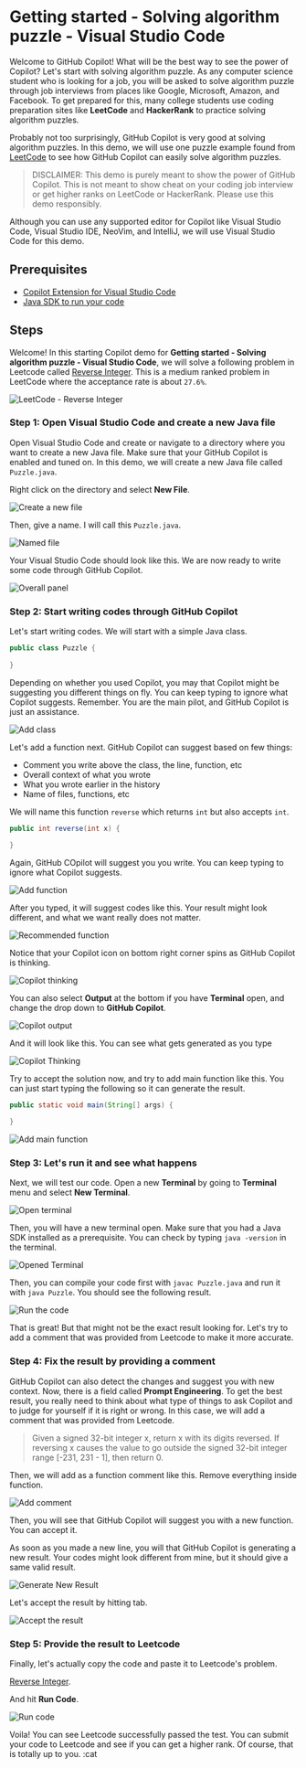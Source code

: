 # Getting started - Solving algorithm puzzle - Visual Studio Code

Welcome to GitHub Copilot! What will be the best way to see the power of Copilot? Let's start with solving algorithm puzzle. As any computer science student who is looking for a job, you will be asked to solve algorithm puzzle through job interviews from places like Google, Microsoft, Amazon, and Facebook. To get prepared for this, many college students use coding preparation sites like **LeetCode** and **HackerRank** to practice solving algorithm puzzles.

Probably not too surprisingly, GitHub Copilot is very good at solving algorithm puzzles. In this demo, we will use one puzzle example found from [LeetCode](https://leetcode.com/) to see how GitHub Copilot can easily solve algorithm puzzles.

> DISCLAIMER: This demo is purely meant to show the power of GitHub Copilot. This is not meant to show cheat on your coding job interview or get higher ranks on LeetCode or HackerRank. Please use this demo responsibly.

Although you can use any supported editor for Copilot like Visual Studio Code, Visual Studio IDE, NeoVim, and IntelliJ, we will use Visual Studio Code for this demo.

## Prerequisites

- [Copilot Extension for Visual Studio Code](https://code.visualstudio.com/download)
- [Java SDK to run your code](https://www.oracle.com/java/technologies/javase-downloads.html)

## Steps

Welcome! In this starting Copilot demo for **Getting started - Solving algorithm puzzle - Visual Studio Code**, we will solve a following problem in Leetcode called [Reverse Integer](https://leetcode.com/problems/reverse-integer/). This is a medium ranked problem in LeetCode where the acceptance rate is about `27.6%`.

![LeetCode - Reverse Integer](./images/1_LeetCodeProblem.jpg)

### Step 1: Open Visual Studio Code and create a new Java file

Open Visual Studio Code and create or navigate to a directory where you want to create a new Java file. Make sure that your GitHub Copilot is enabled and tuned on. In this demo, we will create a new Java file called `Puzzle.java`.

Right click on the directory and select **New File**.

![Create a new file](./images/2_OpenVSCode.jpg)

Then, give a name. I will call this `Puzzle.java`.

![Named file](./images/3_CreateFile.jpg)

Your Visual Studio Code should look like this. We are now ready to write some code through GitHub Copilot.

![Overall panel](./images/4_Overview.jpg)

### Step 2: Start writing codes through GitHub Copilot

Let's start writing codes. We will start with a simple Java class.

```java
public class Puzzle {
    
}
```

Depending on whether you used Copilot, you may that Copilot might be suggesting you different things on fly. You can keep typing to ignore what Copilot suggests. Remember. You are the main pilot, and GitHub Copilot is just an assistance.

![Add class](./images/5_AddClass.jpg)

Let's add a function next. GitHub Copilot can suggest based on few things:

- Comment you write above the class, the line, function, etc
- Overall context of what you wrote
- What you wrote earlier in the history
- Name of files, functions, etc

We will name this function `reverse` which returns `int` but also accepts `int`.

```java
public int reverse(int x) {

}
```

Again, GitHub COpilot will suggest you you write. You can keep typing to ignore what Copilot suggests.

![Add function](./images/6_CreateFunction.jpg)

After you typed, it will suggest codes like this. Your result might look different, and what we want really does not matter.

![Recommended function](7_SuggestionFunctionReverse.jpg)

Notice that your Copilot icon on bottom right corner spins as GitHub Copilot is thinking. 

![Copilot thinking](./images/8_CopilotThinking.jpg)

You can also select **Output** at the bottom if you have **Terminal** open, and change the drop down to **GitHub Copilot**.

![Copilot output](./images/8_1_CopilotOutput.jpg)

And it will look like this. You can see what gets generated as you type

![Copilot Thinking](./images/8_2_CopilotPrint.jpg)

Try to accept the solution now, and try to add main function like this. You can just start typing the following so it can generate the result.

```java
public static void main(String[] args) {
    
}
```

![Add main function](./images/9_MainFunction.jpg)

### Step 3: Let's run it and see what happens

Next, we will test our code. Open a new **Terminal** by going to **Terminal** menu and select **New Terminal**.

![Open terminal](./images/10_OpenTerminal.jpg)

Then, you will have a new terminal open. Make sure that you had a Java SDK installed as a prerequisite. You can check by typing `java -version` in the terminal.

![Opened Terminal](./images/11_TerminalOpened.jpg)

Then, you can compile your code first with `javac Puzzle.java` and run it with `java Puzzle`. You should see the following result.

![Run the code](./images/12_Output.jpg)

That is great! But that might not be the exact result looking for. Let's try to add a comment that was provided from Leetcode to make it more accurate.

### Step 4: Fix the result by providing a comment

GitHub Copilot can also detect the changes and suggest you with new context. Now, there is a field called **Prompt Engineering**. To get the best result, you really need to think about what type of things to ask Copilot and to judge for yourself if it is right or wrong. In this case, we will add a comment that was provided from Leetcode.

> Given a signed 32-bit integer x, return x with its digits reversed. If reversing x causes the value to go outside the signed 32-bit integer range [-231, 231 - 1], then return 0.

Then, we will add as a function comment like this. Remove everything inside function.

![Add comment](./images/13_AddComment.jpg)

Then, you will see that GitHub Copilot will suggest you with a new function. You can accept it.

As soon as you made a new line, you will that GitHub Copilot is generating a new result. Your codes might look different from mine, but it should give a same valid result.

![Generate New Result](./images/14_GenerateNewResult.jpg)

Let's accept the result by hitting tab.

![Accept the result](./images/15_AcceptResult.jpg)

### Step 5: Provide the result to Leetcode

Finally, let's actually copy the code and paste it to Leetcode's problem.

[Reverse Integer](https://leetcode.com/problems/reverse-integer/).

And hit **Run Code**.

![Run code](./images/16_LeetCodePass.jpg)

Voila! You can see Leetcode successfully passed the test. You can submit your code to Leetcode and see if you can get a higher rank. Of course, that is totally up to you. :cat